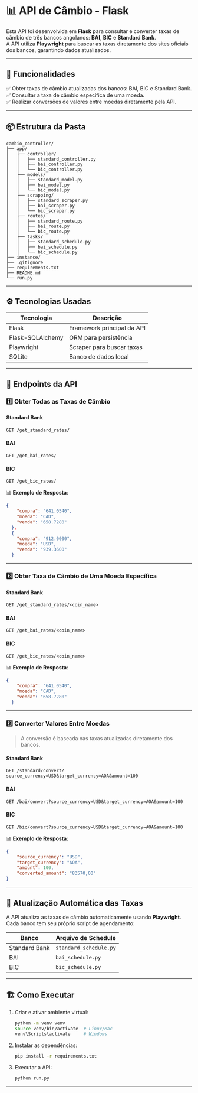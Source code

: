 
# 📊 API de Câmbio - Flask

Esta API foi desenvolvida em **Flask** para consultar e converter taxas de câmbio de três bancos angolanos: **BAI**, **BIC** e **Standard Bank**.  
A API utiliza **Playwright** para buscar as taxas diretamente dos sites oficiais dos bancos, garantindo dados atualizados.

---

## 📌 Funcionalidades

✅ Obter taxas de câmbio atualizadas dos bancos: BAI, BIC e Standard Bank.  
✅ Consultar a taxa de câmbio específica de uma moeda.  
✅ Realizar conversões de valores entre moedas diretamente pela API.

---

## 📦 Estrutura da Pasta

```
cambio_controller/
├── app/
│   ├── controller/
│   │   ├── standard_controller.py
│   │   ├── bai_controller.py
│   │   └── bic_controller.py
│   ├── models/
│   │   ├── standard_model.py
│   │   ├── bai_model.py
│   │   └── bic_model.py
│   ├── scrapping/
│   │   ├── standard_scraper.py
│   │   ├── bai_scraper.py
│   │   └── bic_scraper.py
│   ├── routes/
│   │   ├── standard_route.py
│   │   ├── bai_route.py
│   │   └── bic_route.py
│   ├── tasks/
│   │   ├── standard_schedule.py
│   │   ├── bai_schedule.py
│   │   └── bic_schedule.py
├── instance/
├── .gitignore
├── requirements.txt
├── README.md
└── run.py
```

---

## ⚙️ Tecnologias Usadas

| Tecnologia        | Descrição |
|------------------|-----------|
| Flask            | Framework principal da API |
| Flask-SQLAlchemy  | ORM para persistência |
| Playwright        | Scraper para buscar taxas |
| SQLite            | Banco de dados local |

---

## 📖 Endpoints da API

### 1️⃣ Obter Todas as Taxas de Câmbio

#### Standard Bank
```
GET /get_standard_rates/
```

#### BAI
```
GET /get_bai_rates/
```

#### BIC
```
GET /get_bic_rates/
```

📊 **Exemplo de Resposta**:
```json
{
    "compra": "641.0540",
    "moeda": "CAD",
    "venda": "658.7280"
  },
  {
    "compra": "912.0000",
    "moeda": "USD",
    "venda": "939.3600"
  }
```

---

### 2️⃣ Obter Taxa de Câmbio de Uma Moeda Específica

#### Standard Bank
```
GET /get_standard_rates/<coin_name>
```

#### BAI
```
GET /get_bai_rates/<coin_name>
```

#### BIC
```
GET /get_bic_rates/<coin_name>
```

📊 **Exemplo de Resposta**:
```json
{
    "compra": "641.0540",
    "moeda": "CAD",
    "venda": "658.7280"
  }
```

---

### 3️⃣ Converter Valores Entre Moedas

> A conversão é baseada nas taxas atualizadas diretamente dos bancos.

#### Standard Bank
```
GET /standard/convert?source_currency=USD&target_currency=AOA&amount=100
```

#### BAI
```
GET /bai/convert?source_currency=USD&target_currency=AOA&amount=100
```

#### BIC
```
GET /bic/convert?source_currency=USD&target_currency=AOA&amount=100
```

📊 **Exemplo de Resposta**:
```json
{
    "source_currency": "USD",
    "target_currency": "AOA",
    "amount": 100,
    "converted_amount": "83570,00"
}
```

---

## 📅 Atualização Automática das Taxas

A API atualiza as taxas de câmbio automaticamente usando **Playwright**. Cada banco tem seu próprio script de agendamento:

| Banco          | Arquivo de Schedule |
|----------------|---------------------|
| Standard Bank  | `standard_schedule.py` |
| BAI            | `bai_schedule.py` |
| BIC            | `bic_schedule.py` |

---

## 🏗️ Como Executar

1. Criar e ativar ambiente virtual:
    ```bash
    python -m venv venv
    source venv/bin/activate  # Linux/Mac
    venv\Scripts\activate     # Windows
    ```
2. Instalar as dependências:
    ```bash
    pip install -r requirements.txt
    ```
3. Executar a API:
    ```bash
    python run.py
    ```

---


